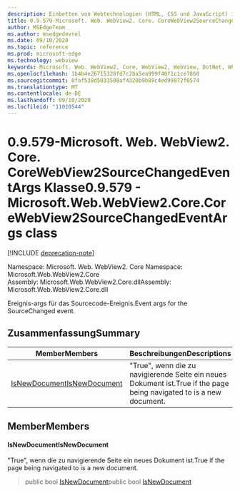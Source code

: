 ```yaml
---
description: Einbetten von Webtechnologien (HTML, CSS und JavaScript) in ihre systemeigenen Anwendungen mit dem Microsoft Edge WebView2-Steuerelement
title: 0.9.579-Microsoft. Web. WebView2. Core. CoreWebView2SourceChangedEventArgs
author: MSEdgeTeam
ms.author: msedgedevrel
ms.date: 09/10/2020
ms.topic: reference
ms.prod: microsoft-edge
ms.technology: webview
keywords: Microsoft. Web. WebView2, Core, WebView2, WebView, DotNet, WPF, WinForms, APP, Edge, CoreWebView2, CoreWebView2Controller, Browser Control, Edge HTML, Microsoft. Web. WebView2. Core. CoreWebView2SourceChangedEventArgs
ms.openlocfilehash: 1b4b4e26715328fd7c2ba5ea999f40f1c1ce7860
ms.sourcegitcommit: 0faf538d5033508af4320b9b89c4ed99872f0574
ms.translationtype: MT
ms.contentlocale: de-DE
ms.lasthandoff: 09/10/2020
ms.locfileid: "11010544"
---
```

# <span data-ttu-id="022c3-104">0.9.579-Microsoft. Web. WebView2. Core. CoreWebView2SourceChangedEventArgs Klasse</span><span class="sxs-lookup"><span data-stu-id="022c3-104">0.9.579 - Microsoft.Web.WebView2.Core.CoreWebView2SourceChangedEventArgs class</span></span> 

[!INCLUDE [deprecation-note](../../includes/deprecation-note.md)]

<span data-ttu-id="022c3-105">Namespace: Microsoft. Web. WebView2. Core </span><span class="sxs-lookup"><span data-stu-id="022c3-105">Namespace: Microsoft.Web.WebView2.Core</span></span>\
<span data-ttu-id="022c3-106">Assembly: Microsoft.Web.WebView2.Core.dll</span><span class="sxs-lookup"><span data-stu-id="022c3-106">Assembly: Microsoft.Web.WebView2.Core.dll</span></span>

<span data-ttu-id="022c3-107">Ereignis-args für das Sourcecode-Ereignis.</span><span class="sxs-lookup"><span data-stu-id="022c3-107">Event args for the SourceChanged event.</span></span>

## <span data-ttu-id="022c3-108">Zusammenfassung</span><span class="sxs-lookup"><span data-stu-id="022c3-108">Summary</span></span>

 <span data-ttu-id="022c3-109">Member</span><span class="sxs-lookup"><span data-stu-id="022c3-109">Members</span></span>                        | <span data-ttu-id="022c3-110">Beschreibungen</span><span class="sxs-lookup"><span data-stu-id="022c3-110">Descriptions</span></span>
--------------------------------|---------------------------------------------
[<span data-ttu-id="022c3-111">IsNewDocument</span><span class="sxs-lookup"><span data-stu-id="022c3-111">IsNewDocument</span></span>](#isnewdocument) | <span data-ttu-id="022c3-112">"True", wenn die zu navigierende Seite ein neues Dokument ist.</span><span class="sxs-lookup"><span data-stu-id="022c3-112">True if the page being navigated to is a new document.</span></span>

## <span data-ttu-id="022c3-113">Member</span><span class="sxs-lookup"><span data-stu-id="022c3-113">Members</span></span>

#### <span data-ttu-id="022c3-114">IsNewDocument</span><span class="sxs-lookup"><span data-stu-id="022c3-114">IsNewDocument</span></span> 

<span data-ttu-id="022c3-115">"True", wenn die zu navigierende Seite ein neues Dokument ist.</span><span class="sxs-lookup"><span data-stu-id="022c3-115">True if the page being navigated to is a new document.</span></span>

> <span data-ttu-id="022c3-116">public bool [IsNewDocument](#isnewdocument)</span><span class="sxs-lookup"><span data-stu-id="022c3-116">public bool [IsNewDocument](#isnewdocument)</span></span>

